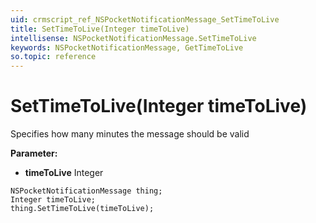 ```yaml
---
uid: crmscript_ref_NSPocketNotificationMessage_SetTimeToLive
title: SetTimeToLive(Integer timeToLive)
intellisense: NSPocketNotificationMessage.SetTimeToLive
keywords: NSPocketNotificationMessage, GetTimeToLive
so.topic: reference
---
```


# SetTimeToLive(Integer timeToLive)

Specifies how many minutes the message should be valid

**Parameter:** 
* **timeToLive** Integer

```crmscript
NSPocketNotificationMessage thing;
Integer timeToLive;
thing.SetTimeToLive(timeToLive);
```

